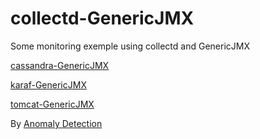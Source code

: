 # collectd-GenericJMX

Some monitoring exemple using collectd and GenericJMX

[cassandra-GenericJMX](cassandra.md)

[karaf-GenericJMX](karaf.md)

[tomcat-GenericJMX](tomcat.md)





By [Anomaly Detection](https://anomaly.io)
